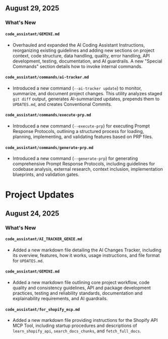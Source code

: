 ## August 29, 2025

### What's New

#### `code_assistant/GEMINI.md`

- Overhauled and expanded the AI Coding Assistant Instructions, reorganizing existing guidelines and adding new sections on project context, code structure, data handling, quality, error handling, API development, testing, documentation, and AI guardrails. A new "Special Commands" section details how to invoke internal commands.

#### `code_assistant/commands/ai-tracker.md`

- Introduced a new command (`--ai-tracker update`) to monitor, summarize, and document project changes. This utility analyzes staged `git diff` output, generates AI-summarized updates, prepends them to `UPDATES.md`, and creates Conventional Commits.

#### `code_assistant/commands/execute-prp.md`

- Introduced a new command (`--execute-prp`) for executing Prompt Response Protocols, outlining a structured process for loading, planning, implementing, and validating features based on PRP files.

#### `code_assistant/commands/generate-prp.md`

- Introduced a new command (`--generate-prp`) for generating comprehensive Prompt Response Protocols, including guidelines for codebase analysis, external research, context inclusion, implementation blueprints, and validation gates.

# Project Updates

## August 24, 2025

### What's New

#### `code_assistant/AI_TRACKER_GENIE.md`

- Added a new markdown file detailing the AI Changes Tracker, including its overview, features, how it works, usage instructions, and file format for `UPDATES.md`.

#### `code_assistant/GEMINI.md`

- Added a new markdown file outlining core project workflow, code quality and consistency guidelines, API and package development practices, testing and reliability standards, documentation and explainability requirements, and AI guardrails.

#### `code_assistant/for_shopify_mcp.md`

- Added a new markdown file providing instructions for the Shopify API MCP Tool, including startup procedures and descriptions of `learn_shopify_api`, `search_docs_chunks`, and `fetch_full_docs`.